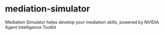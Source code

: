 # mediation-simulator
Mediation Simulator helps develop your mediation skills, powered by NVIDIA Agent Intelligence Toolkit
